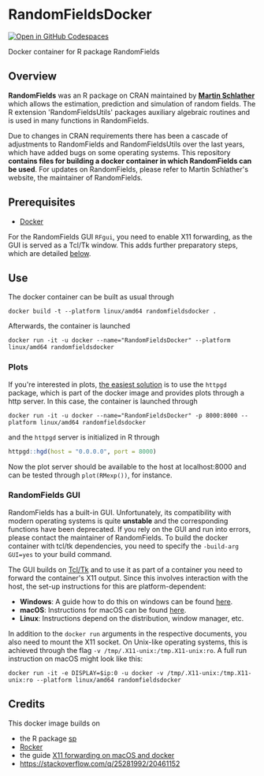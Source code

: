 # RandomFieldsDocker
[![Open in GitHub Codespaces](https://github.com/codespaces/badge.svg)](https://github.com/codespaces/new?hide_repo_select=true&ref=dev_codespace&repo=570134693)  

Docker container for R package RandomFields

## Overview
**RandomFields** was an R package on CRAN maintained by **[Martin Schlather](https://www.wim.uni-mannheim.de/schlather/)** which allows the estimation, prediction and simulation of random fields. The R extension 'RandomFieldsUtils' packages auxiliary algebraic routines and is used in many functions in RandomFields.

Due to changes in CRAN requirements there has been a cascade of adjustments to RandomFields and RandomFieldsUtils over the last years, which have added bugs on some operating systems. This repository **contains files for building a docker container in which RandomFields can be used**. For updates on RandomFields, please refer to Martin Schlather's website, the maintainer of RandomFields.

## Prerequisites
* [Docker](https://docs.docker.com/get-docker/)

For the RandomFields GUI `RFgui`, you need to enable X11 forwarding, as the GUI is served as a Tcl/Tk window. This adds further preparatory steps, which are detailed [below](#randomfields-gui).

## Use
The docker container can be built as usual through

```Shell
docker build -t --platform linux/amd64 randomfieldsdocker .
```

Afterwards, the container is launched
```Shell
docker run -it -u docker --name="RandomFieldsDocker" --platform linux/amd64 randomfieldsdocker
```

### Plots

If you're interested in plots, [the easiest solution](https://rocker-project.org/use/gui.html) is to use the `httpgd` package, which is part of the docker image and provides plots through a http server. In this case, the container is launched through

```Shell
docker run -it -u docker --name="RandomFieldsDocker" -p 8000:8000 --platform linux/amd64 randomfieldsdocker
```

and the `httpgd` server is initialized in R through

```R
httpgd::hgd(host = "0.0.0.0", port = 8000)
```

Now the plot server should be available to the host at localhost:8000 and can be tested through `plot(RMexp())`, for instance.

### RandomFields GUI 

RandomFields has a built-in GUI. Unfortunately, its compatibility with modern operating systems is quite **unstable** and the corresponding functions have been deprecated. If you rely on the GUI and run into errors, please contact the maintainer of RandomFields. To build the docker container with tcl/tk dependencies, you need to specify the `-build-arg GUI=yes` to your build command.  

The GUI builds on [Tcl/Tk](https://www.tcl.tk/) and to use it as part of a container you need to forward the container's X11 output. Since this involves interaction with the host, the set-up instructions for this are platform-dependent:
* **Windows**: A guide how to do this on windows can be found [here](https://dev.to/darksmile92/run-gui-app-in-linux-docker-container-on-windows-host-4kde).
* **macOS**: Instructions for macOS can be found [here](https://gist.github.com/sorny/969fe55d85c9b0035b0109a31cbcb088).
* **Linux**: Instructions depend on the distribution, window manager, etc.  

In addition to the `docker run` arguments in the respective documents, you also need to mount the X11 socket. On Unix-like operating systems, this is achieved through the flag `-v /tmp/.X11-unix:/tmp.X11-unix:ro`. A full run instruction on macOS might look like this:

```
docker run -it -e DISPLAY=$ip:0 -u docker -v /tmp/.X11-unix:/tmp.X11-unix:ro --platform linux/amd64 randomfieldsdocker
```


## Credits
This docker image builds on 
* the R package [sp](https://cran.r-project.org/web/packages/sp/index.html)
* [Rocker](https://rocker-project.org/)
* the guide [X11 forwarding on macOS and docker](https://gist.github.com/sorny/969fe55d85c9b0035b0109a31cbcb088)
* https://stackoverflow.com/q/25281992/20461152
